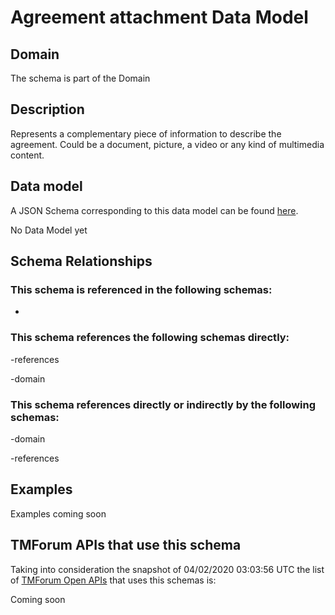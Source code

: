 # Agreement attachment Data Model

## Domain

The  schema is part of the  Domain

## Description

Represents a complementary piece of information to describe the agreement. Could be a document, picture, a video or any kind of multimedia content.

## Data model

A JSON Schema corresponding to this data model can be found
[here](https://github.com/tmforum-rand/schemas/blob/candidates/EngagedParty/AgreementAttachment.schema.json).

No Data Model yet

## Schema Relationships

### This schema is referenced in the following schemas:

-

### This schema references the following schemas directly:

-references

-domain

### This schema references directly or indirectly by the following schemas:

-domain

-references



## Examples

Examples coming soon

## TMForum APIs that use this schema

Taking into consideration the snapshot of 04/02/2020 03:03:56 UTC the list of [TMForum Open APIs](https://www.tmforum.org/open-apis/) that uses this schemas is:

Coming soon